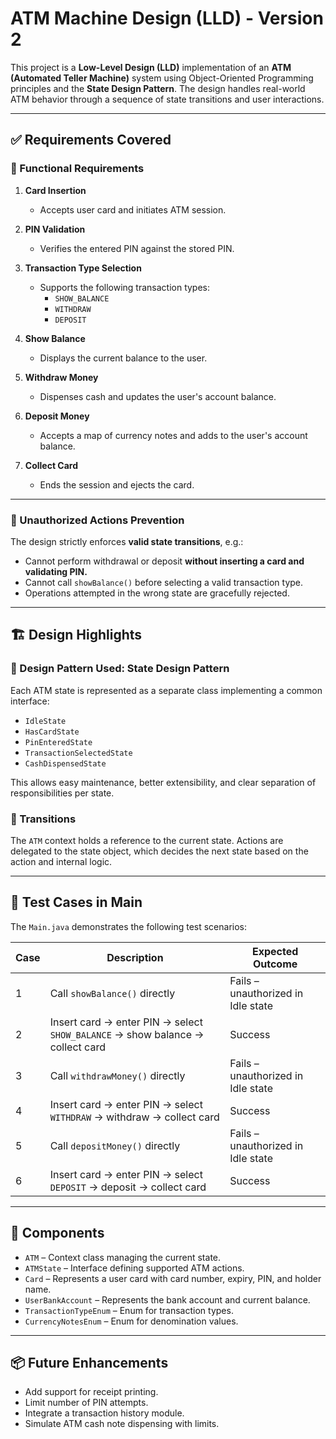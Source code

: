 # ATM Machine Design (LLD) - Version 2

This project is a **Low-Level Design (LLD)** implementation of an **ATM (Automated Teller Machine)** system using Object-Oriented Programming principles and the **State Design Pattern**. The design handles real-world ATM behavior through a sequence of state transitions and user interactions.

---

## ✅ Requirements Covered

### 🎯 Functional Requirements
1. **Card Insertion**
    - Accepts user card and initiates ATM session.

2. **PIN Validation**
    - Verifies the entered PIN against the stored PIN.

3. **Transaction Type Selection**
    - Supports the following transaction types:
        - `SHOW_BALANCE`
        - `WITHDRAW`
        - `DEPOSIT`

4. **Show Balance**
    - Displays the current balance to the user.

5. **Withdraw Money**
    - Dispenses cash and updates the user's account balance.

6. **Deposit Money**
    - Accepts a map of currency notes and adds to the user's account balance.

7. **Collect Card**
    - Ends the session and ejects the card.

---

### 🚫 Unauthorized Actions Prevention
The design strictly enforces **valid state transitions**, e.g.:
- Cannot perform withdrawal or deposit **without inserting a card and validating PIN.**
- Cannot call `showBalance()` before selecting a valid transaction type.
- Operations attempted in the wrong state are gracefully rejected.

---

## 🏗️ Design Highlights

### 🧠 Design Pattern Used: **State Design Pattern**
Each ATM state is represented as a separate class implementing a common interface:
- `IdleState`
- `HasCardState`
- `PinEnteredState`
- `TransactionSelectedState`
- `CashDispensedState`

This allows easy maintenance, better extensibility, and clear separation of responsibilities per state.

### 🔁 Transitions
The `ATM` context holds a reference to the current state. Actions are delegated to the state object, which decides the next state based on the action and internal logic.

---

## 🧪 Test Cases in Main
The `Main.java` demonstrates the following test scenarios:

| Case | Description | Expected Outcome |
|------|-------------|------------------|
| 1 | Call `showBalance()` directly | Fails – unauthorized in Idle state |
| 2 | Insert card → enter PIN → select `SHOW_BALANCE` → show balance → collect card | Success |
| 3 | Call `withdrawMoney()` directly | Fails – unauthorized in Idle state |
| 4 | Insert card → enter PIN → select `WITHDRAW` → withdraw → collect card | Success |
| 5 | Call `depositMoney()` directly | Fails – unauthorized in Idle state |
| 6 | Insert card → enter PIN → select `DEPOSIT` → deposit → collect card | Success |

---

## 🧾 Components

- `ATM` – Context class managing the current state.
- `ATMState` – Interface defining supported ATM actions.
- `Card` – Represents a user card with card number, expiry, PIN, and holder name.
- `UserBankAccount` – Represents the bank account and current balance.
- `TransactionTypeEnum` – Enum for transaction types.
- `CurrencyNotesEnum` – Enum for denomination values.

---

## 📦 Future Enhancements

- Add support for receipt printing.
- Limit number of PIN attempts.
- Integrate a transaction history module.
- Simulate ATM cash note dispensing with limits.


